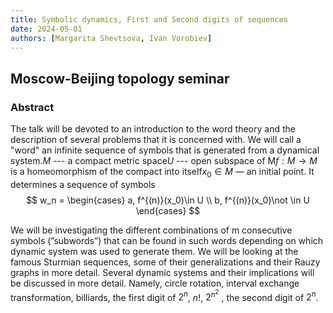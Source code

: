 ```yaml
---
title: Symbolic dynamics, First and Second digits of sequences
date: 2024-05-01
authors: [Margarita Shevtsova, Ivan Vorobiev]
---
```


## Moscow-Beijing topology seminar

### Abstract

The talk will be devoted to an introduction to the word theory and the description of several problems that it is concerned with. We will call a "word" an infinite sequence of symbols that is generated from a dynamical system.$M$ --- a compact metric space$U$ --- open subspace of M$f : M \rightarrow M$ is a homeomorphism of the compact into itself$x_0 \in M$ — an initial point. It determines a sequence of symbols
$$
w_n = \begin{cases} a, f^{(n)}(x_0)\in U \\ b, f^{(n)}(x_0)\not \in U \end{cases}
$$

We will be investigating the different combinations of m consecutive symbols (”subwords”) that can be found in such words depending on which dynamic system was used to generate them. We will be looking at the famous Sturmian sequences, some of their generalizations and their Rauzy graphs in more detail. Several dynamic systems and their implications will be discussed in more detail. Namely, circle rotation, interval exchange transformation, billiards, the first digit of $2^n$, $n!$, $2^{n^2}$ , the second digit of $2^n$.

  




